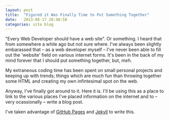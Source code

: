 ```yaml
---
layout: post
title:  "Figured it Was Finally Time to Put Something Together"
date:   2013-08-17 20:48:58
categories: site blog
---
```


"Every Web Developer should have a web site". Or something. I heard that from somewhere a while ago but not sure where. I've always been slightly embarassed that – as a web developer myself – I've never been able to fill out the 'website' field on various internet forms. It's been in the back of my mind forever that I should put something together, but, _meh_.

My extraneous coding time has been spent on small personal projects and keeping up with trends; things which are much fun than throwing together some HTML and creating my own infintesimal spot on the web.

Anyway, I've finally got around to it. Here it is. I'll be using this as a place to link to the various places I've placed information on the internet and to – very ocassionally – write a blog post.

I've taken advantage of [GitHub Pages](http://pages.github.com/) and [Jekyll](http://jekyllrb.com/) to write this.
